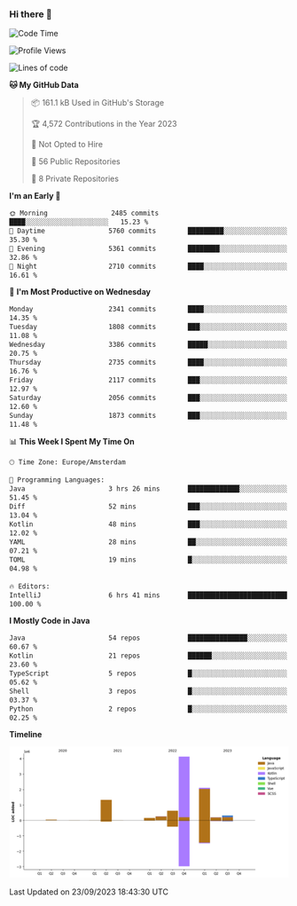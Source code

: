### Hi there 👋


<!--START_SECTION:waka-->
![Code Time](http://img.shields.io/badge/Code%20Time-3%2C569%20hrs%2026%20mins-blue)

![Profile Views](http://img.shields.io/badge/Profile%20Views-2-blue)

![Lines of code](https://img.shields.io/badge/From%20Hello%20World%20I%27ve%20Written-9.1%20million%20lines%20of%20code-blue)

**🐱 My GitHub Data** 

> 📦 161.1 kB Used in GitHub's Storage 
 > 
> 🏆 4,572 Contributions in the Year 2023
 > 
> 🚫 Not Opted to Hire
 > 
> 📜 56 Public Repositories 
 > 
> 🔑 8 Private Repositories 
 > 
**I'm an Early 🐤** 

```text
🌞 Morning                2485 commits        ████░░░░░░░░░░░░░░░░░░░░░   15.23 % 
🌆 Daytime                5760 commits        █████████░░░░░░░░░░░░░░░░   35.30 % 
🌃 Evening                5361 commits        ████████░░░░░░░░░░░░░░░░░   32.86 % 
🌙 Night                  2710 commits        ████░░░░░░░░░░░░░░░░░░░░░   16.61 % 
```
📅 **I'm Most Productive on Wednesday** 

```text
Monday                   2341 commits        ████░░░░░░░░░░░░░░░░░░░░░   14.35 % 
Tuesday                  1808 commits        ███░░░░░░░░░░░░░░░░░░░░░░   11.08 % 
Wednesday                3386 commits        █████░░░░░░░░░░░░░░░░░░░░   20.75 % 
Thursday                 2735 commits        ████░░░░░░░░░░░░░░░░░░░░░   16.76 % 
Friday                   2117 commits        ███░░░░░░░░░░░░░░░░░░░░░░   12.97 % 
Saturday                 2056 commits        ███░░░░░░░░░░░░░░░░░░░░░░   12.60 % 
Sunday                   1873 commits        ███░░░░░░░░░░░░░░░░░░░░░░   11.48 % 
```


📊 **This Week I Spent My Time On** 

```text
🕑︎ Time Zone: Europe/Amsterdam

💬 Programming Languages: 
Java                     3 hrs 26 mins       █████████████░░░░░░░░░░░░   51.45 % 
Diff                     52 mins             ███░░░░░░░░░░░░░░░░░░░░░░   13.04 % 
Kotlin                   48 mins             ███░░░░░░░░░░░░░░░░░░░░░░   12.02 % 
YAML                     28 mins             ██░░░░░░░░░░░░░░░░░░░░░░░   07.21 % 
TOML                     19 mins             █░░░░░░░░░░░░░░░░░░░░░░░░   04.98 % 

🔥 Editors: 
IntelliJ                 6 hrs 41 mins       █████████████████████████   100.00 % 
```

**I Mostly Code in Java** 

```text
Java                     54 repos            ███████████████░░░░░░░░░░   60.67 % 
Kotlin                   21 repos            ██████░░░░░░░░░░░░░░░░░░░   23.60 % 
TypeScript               5 repos             █░░░░░░░░░░░░░░░░░░░░░░░░   05.62 % 
Shell                    3 repos             █░░░░░░░░░░░░░░░░░░░░░░░░   03.37 % 
Python                   2 repos             █░░░░░░░░░░░░░░░░░░░░░░░░   02.25 % 
```



**Timeline**

![Lines of Code chart](https://raw.githubusercontent.com/powercasgamer/powercasgamer/master/assets/bar_graph.png)


 Last Updated on 23/09/2023 18:43:30 UTC
<!--END_SECTION:waka-->
